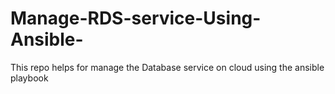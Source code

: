 # Manage-RDS-service-Using-Ansible-
This repo helps for manage the Database service on cloud  using the ansible playbook
